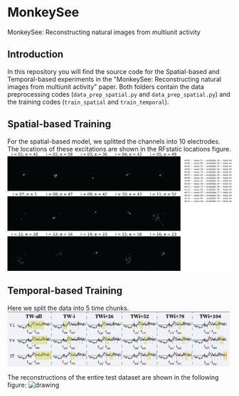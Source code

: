 # MonkeySee
MonkeySee: Reconstructing natural images from multiunit activity


## Introduction

In this repository you will find the source code for the Spatial-based and Temporal-based experiments in the "MonkeySee: Reconstructing natural images from multiunit activity" paper. Both folders contain the data preprocessing codes (`data_prep_spatial.py` and `data_prep_spatial.py`) and the training codes (`train_spatial` and `train_temporal`). 


## Spatial-based Training 
For the spatial-based model, we splitted the channels into 10 electrodes. The locations of these excitations are shown in the RFstatic locations figure.
![RFstatic locations](Figures/RFStatic.png "RFstatic locations")


## Temporal-based Training 

Here we split the data into 5 time chunks.
<img src="Figures/time-windows.png" alt="drawing" width="500"/> 

The reconstructions of the entire test dataset are shown in the following figure:
<img src="Figures/recons_times.png" alt="drawing" width="500"/> 